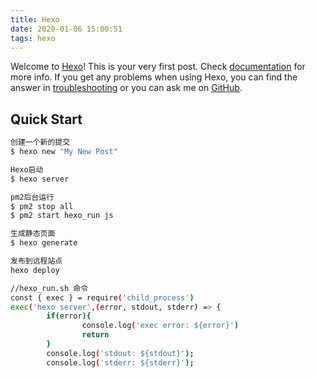 ```yaml
---
title: Hexo
date: 2020-01-06 15:00:51
tags: hexo
---
```

Welcome to [Hexo](https://hexo.io/)! This is your very first post. Check [documentation](https://hexo.io/docs/) for more info. If you get any problems when using Hexo, you can find the answer in [troubleshooting](https://hexo.io/docs/troubleshooting.html) or you can ask me on [GitHub](https://github.com/hexojs/hexo/issues).

## Quick Start

``` bash
创建一个新的提交
$ hexo new "My New Post"

Hexo启动
$ hexo server

pm2后台运行
$ pm2 stop all
$ pm2 start hexo_run js

生成静态页面
$ hexo generate

发布到远程站点
hexo deploy

//hexo_run.sh 命令
const { exec } = require('child_process')
exec('hexo server',(error, stdout, stderr) => {
        if(error){
                console.log('exec error: ${error}')
                return
        }
        console.log('stdout: ${stdout}');
        console.log('stderr: ${stderr}');

```


